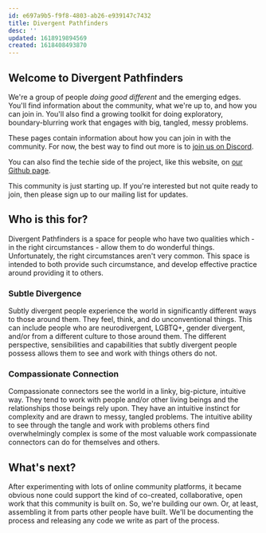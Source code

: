 ```yaml
---
id: e697a9b5-f9f8-4803-ab26-e939147c7432
title: Divergent Pathfinders
desc: ''
updated: 1618919894569
created: 1618408493870
---
```

## Welcome to Divergent Pathfinders

We're a group of people _doing good different_ and the emerging edges. You'll find information about the community, what we're up to, and how you can join in. You'll also find a growing toolkit for doing exploratory, boundary-blurring work that engages with big, tangled, messy problems.

These pages contain information about how you can join in with the community. For now, the best way to find out more is to [join us on Discord](https://discord.gg/vFWqz3PRzQ).

You can also find the techie side of the project, like this website, on [our Github page](https://github.com/Divergent-Pathfinders).

This community is just starting up. If you're interested but not quite ready to join, then please sign up to our mailing list for updates.

<script async data-uid="6968787dc9" src="https://meaningbit.ck.page/6968787dc9/index.js"></script>

## Who is this for?

Divergent Pathfinders is a space for people who have two qualities which - in the right circumstances - allow them to do wonderful things. Unfortunately, the right circumstances aren't very common. This space is intended to both provide such circumstance, and develop effective practice around providing it to others.

### Subtle Divergence

Subtly divergent people experience the world in significantly different ways to those around them. They feel, think, and do unconventional things. This can include people who are neurodivergent, LGBTQ+, gender divergent, and/or from a different culture to those around them. The different perspective, sensibilities and capabilities that subtly divergent people possess allows them to see and work with things others do not.

### Compassionate Connection

Compassionate connectors see the world in a linky, big-picture, intuitive way. They tend to work with people and/or other living beings and the relationships those beings rely upon. They have an intuitive instinct for complexity and are drawn to messy, tangled problems. The intuitive ability to see through the tangle and work with problems others find overwhelmingly complex is some of the most valuable work compassionate connectors can do for themselves and others.

## What's next?

After experimenting with lots of online community platforms, it became obvious none could support the kind of co-created, collaborative, open work that this community is built on. So, we're building our own. Or, at least, assembling it from parts other people have built. We'll be documenting the process and releasing any code we write as part of the process.